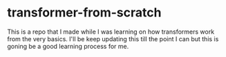 # transformer-from-scratch
This is a repo that I made while I was learning on how transformers work from the very basics. I'll be keep updating this till the point I can but this is goning be a good learning process for me.
